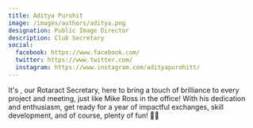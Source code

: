 ```yaml
---
title: Aditya Purohit
image: /images/authors/aditya.png
designation: Public Image Director
description: Club Secretary
social:
  facebook: https://www.facebook.com/
  twitter: https://www.twitter.com/
  instagram: https://www.instagram.com/adityapurohitt/
---
```


It's , our Rotaract Secretary, here to bring a touch of brilliance to every project and meeting, just like Mike Ross in the office! With his dedication and enthusiasm, get ready for a year of impactful exchanges, skill development, and of course, plenty of fun! 🌟🤝
